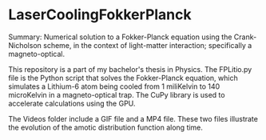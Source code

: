 # LaserCoolingFokkerPlanck
Summary: Numerical solution to a Fokker-Planck equation using the Crank-Nicholson scheme, in the context of light-matter interaction; specifically a magneto-optical.

This repository is a part of my bachelor's thesis in Physics. The FPLitio.py file is the Python script that solves the Fokker-Planck equation, which simulates a Lithium-6 atom being cooled from 1 miliKelvin to 140 microKelvin in a magneto-optical trap. The CuPy library is used to accelerate calculations using the GPU.

The Videos folder include a GIF file and a MP4 file. These two files illustrate the evolution of the amotic distribution function along time.
